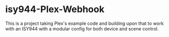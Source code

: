 # isy944-Plex-Webhook
This is a project taking Plex's example code and building upon that to work with an ISY944 with a modular config for both device and scene control.

